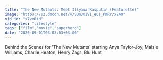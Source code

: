 ```yaml
---
title: "The New Mutants: Meet Illyana Rasputin (Featurette)"
image: "https://s2.dmcdn.net/v/SQn3X1VI_e6s_PmRr/x240"
vid_id: "x7vv0td"
categories: "lifestyle"
tags: ["film","movie","superhero"]
date: "2020-09-01T03:03:03+03:00"
---
```

Behind the Scenes for 'The New Mutants' starring Anya Taylor-Joy, Maisie Williams, Charlie Heaton, Henry Zaga, Blu Hunt
